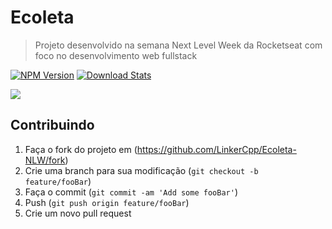 # Ecoleta
> Projeto desenvolvido na semana Next Level Week da Rocketseat com foco no desenvolvimento web fullstack

[![NPM Version][npm-image]][npm-url]
[![Download Stats][npm-downloads]][npm-url]


![](../public/assets/ecoleta.png)

## Contribuindo

1. Faça o fork do projeto em (<https://github.com/LinkerCpp/Ecoleta-NLW/fork>)
2. Crie uma branch para sua modificação (`git checkout -b feature/fooBar`)
3. Faça o commit (`git commit -am 'Add some fooBar'`)
4. Push (`git push origin feature/fooBar`)
5. Crie um novo pull request

<!-- Markdown link & img dfn's -->
[npm-image]: https://img.shields.io/npm/v/npm
[npm-url]: https://npmjs.org/package/datadog-metrics
[npm-downloads]: https://img.shields.io/npm/dm/datadog-metrics
